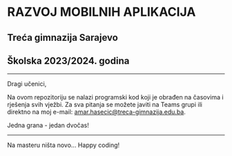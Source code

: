 # RAZVOJ MOBILNIH APLIKACIJA


## Treća gimnazija Sarajevo
## Školska 2023/2024. godina

---


Dragi učenici,

Na ovom repozitoriju se nalazi programski kod koji je obrađen na časovima i rješenja svih vježbi. Za sva pitanja se možete javiti na Teams grupi ili direktno na moj e-mail: [amar.hasecic@treca-gimnazija.edu.ba](mailto:amar.hasecic@treca-gimnazija.edu.ba).

Jedna grana - jedan dvočas!

---

Na masteru ništa novo...
Happy coding!

